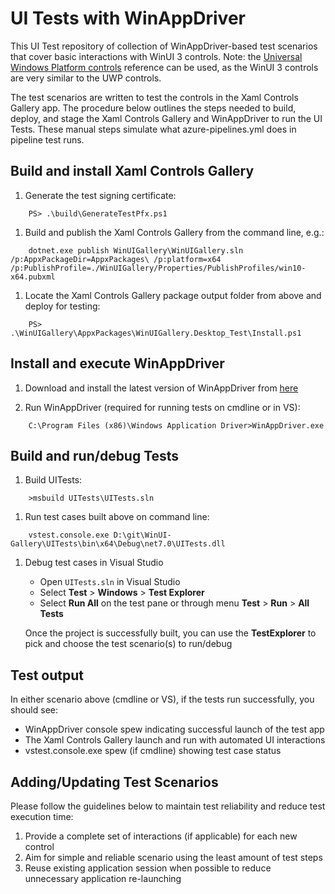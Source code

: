 # UI Tests with WinAppDriver

This UI Test repository of collection of WinAppDriver-based test scenarios that cover basic interactions with WinUI 3 controls. Note: the [Universal Windows Platform controls](https://docs.microsoft.com/en-us/windows/uwp/controls-and-patterns/) reference can be used, as the WinUI 3 controls are very similar to the UWP controls.

The test scenarios are written to test the controls in the Xaml Controls Gallery app. The procedure below outlines the steps needed to build, deploy, and stage the Xaml Controls Gallery and WinAppDriver to run the UI Tests. These manual steps simulate what azure-pipelines.yml does in pipeline test runs.

## Build and install Xaml Controls Gallery

1. Generate the test signing certificate:

```shell
    PS> .\build\GenerateTestPfx.ps1
```

1. Build and publish the Xaml Controls Gallery from the command line, e.g.:

```shell
    dotnet.exe publish WinUIGallery\WinUIGallery.sln /p:AppxPackageDir=AppxPackages\ /p:platform=x64 /p:PublishProfile=./WinUIGallery/Properties/PublishProfiles/win10-x64.pubxml
```

1. Locate the Xaml Controls Gallery package output folder from above and deploy for testing:

```shell
    PS> .\WinUIGallery\AppxPackages\WinUIGallery.Desktop_Test\Install.ps1
```

## Install and execute WinAppDriver

1. Download and install the latest version of WinAppDriver from [here](https://github.com/microsoft/WinAppDriver/releases)

1. Run WinAppDriver (required for running tests on cmdline or in VS):

```shell
    C:\Program Files (x86)\Windows Application Driver>WinAppDriver.exe
```

## Build and run/debug Tests

1. Build UITests:

```shell
    >msbuild UITests\UITests.sln
```

1. Run test cases built above on command line:

```shell
    vstest.console.exe D:\git\WinUI-Gallery\UITests\bin\x64\Debug\net7.0\UITests.dll
```

1. Debug test cases in Visual Studio
   * Open `UITests.sln` in Visual Studio
   * Select **Test** > **Windows** > **Test Explorer**
   * Select **Run All** on the test pane or through menu **Test** > **Run** > **All Tests**

   Once the project is successfully built, you can use the **TestExplorer** to pick and choose the test scenario(s) to run/debug

## Test output

In either scenario above (cmdline or VS), if the tests run successfully, you should see:

* WinAppDriver console spew indicating successful launch of the test app
* The Xaml Controls Gallery launch and run with automated UI interactions
* vstest.console.exe spew (if cmdline) showing test case status


## Adding/Updating Test Scenarios

Please follow the guidelines below to maintain test reliability and reduce test execution time:

1. Provide a complete set of interactions (if applicable) for each new control
1. Aim for simple and reliable scenario using the least amount of test steps
1. Reuse existing application session when possible to reduce unnecessary application re-launching
